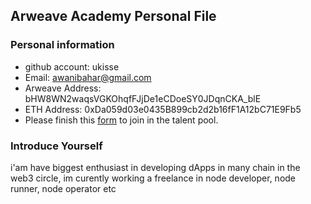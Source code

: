 ## Arweave Academy Personal File

### Personal information

- github account: ukisse
- Email: awanibahar@gmail.com
- Arweave Address: bHW8WN2waqsVGKOhqfFJjDe1eCDoeSY0JDqnCKA_blE
- ETH Address: 0xDa059d03e0435B899cb2d2b16fF1A12bC71E9Fb5
- Please finish this [form](https://docs.google.com/forms/d/e/1FAIpQLSfWA5fIIcBgmRppm3jNz5vmf9Mai_QMVil-2pO4r7YKn_Zhtw/viewform?usp=sf_link) to join in the talent pool.

### Introduce Yourself
 i'am have biggest enthusiast in developing dApps in many chain in the web3 circle, im curently working a freelance in node developer, node runner, node operator etc
